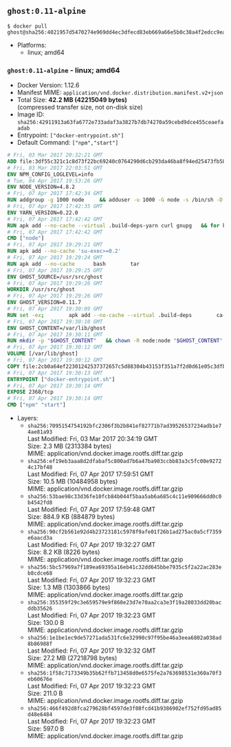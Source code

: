 ## `ghost:0.11-alpine`

```console
$ docker pull ghost@sha256:4021957d5470274e969dd4ec3dfecd83eb669a66e5b0c38a4f2edcc9ea3666f9
```

-	Platforms:
	-	linux; amd64

### `ghost:0.11-alpine` - linux; amd64

-	Docker Version: 1.12.6
-	Manifest MIME: `application/vnd.docker.distribution.manifest.v2+json`
-	Total Size: **42.2 MB (42215049 bytes)**  
	(compressed transfer size, not on-disk size)
-	Image ID: `sha256:42911913a63fa6772e733adaf3a3827b7db74270a59cebd9dce455ceaefaadab`
-	Entrypoint: `["docker-entrypoint.sh"]`
-	Default Command: `["npm","start"]`

```dockerfile
# Fri, 03 Mar 2017 20:32:21 GMT
ADD file:3df55c321c1c8d73f22bc69240c0764290d6cb293da46ba8f94ed25473fb5853 in / 
# Fri, 03 Mar 2017 22:03:51 GMT
ENV NPM_CONFIG_LOGLEVEL=info
# Tue, 04 Apr 2017 19:53:26 GMT
ENV NODE_VERSION=4.8.2
# Fri, 07 Apr 2017 17:42:34 GMT
RUN addgroup -g 1000 node     && adduser -u 1000 -G node -s /bin/sh -D node     && apk add --no-cache         libstdc++     && apk add --no-cache --virtual .build-deps         binutils-gold         curl         g++         gcc         gnupg         libgcc         linux-headers         make         python   && for key in     9554F04D7259F04124DE6B476D5A82AC7E37093B     94AE36675C464D64BAFA68DD7434390BDBE9B9C5     FD3A5288F042B6850C66B31F09FE44734EB7990E     71DCFD284A79C3B38668286BC97EC7A07EDE3FC1     DD8F2338BAE7501E3DD5AC78C273792F7D83545D     B9AE9905FFD7803F25714661B63B535A4C206CA9     C4F0DFFF4E8C1A8236409D08E73BC641CC11F4C8     56730D5401028683275BD23C23EFEFE93C4CFFFE   ; do     gpg --keyserver ha.pool.sks-keyservers.net --recv-keys "$key" ||     gpg --keyserver pgp.mit.edu --recv-keys "$key" ||     gpg --keyserver keyserver.pgp.com --recv-keys "$key" ;   done     && curl -SLO "https://nodejs.org/dist/v$NODE_VERSION/node-v$NODE_VERSION.tar.xz"     && curl -SLO "https://nodejs.org/dist/v$NODE_VERSION/SHASUMS256.txt.asc"     && gpg --batch --decrypt --output SHASUMS256.txt SHASUMS256.txt.asc     && grep " node-v$NODE_VERSION.tar.xz\$" SHASUMS256.txt | sha256sum -c -     && tar -xf "node-v$NODE_VERSION.tar.xz"     && cd "node-v$NODE_VERSION"     && ./configure     && make -j$(getconf _NPROCESSORS_ONLN)     && make install     && apk del .build-deps     && cd ..     && rm -Rf "node-v$NODE_VERSION"     && rm "node-v$NODE_VERSION.tar.xz" SHASUMS256.txt.asc SHASUMS256.txt
# Fri, 07 Apr 2017 17:42:35 GMT
ENV YARN_VERSION=0.22.0
# Fri, 07 Apr 2017 17:42:42 GMT
RUN apk add --no-cache --virtual .build-deps-yarn curl gnupg   && for key in     6A010C5166006599AA17F08146C2130DFD2497F5   ; do     gpg --keyserver ha.pool.sks-keyservers.net --recv-keys "$key" ||     gpg --keyserver pgp.mit.edu --recv-keys "$key" ||     gpg --keyserver keyserver.pgp.com --recv-keys "$key" ;   done   && curl -fSL -o yarn.js "https://yarnpkg.com/downloads/$YARN_VERSION/yarn-legacy-$YARN_VERSION.js"   && curl -fSL -o yarn.js.asc "https://yarnpkg.com/downloads/$YARN_VERSION/yarn-legacy-$YARN_VERSION.js.asc"   && gpg --batch --verify yarn.js.asc yarn.js   && rm yarn.js.asc   && mv yarn.js /usr/local/bin/yarn   && chmod +x /usr/local/bin/yarn   && apk del .build-deps-yarn
# Fri, 07 Apr 2017 17:42:42 GMT
CMD ["node"]
# Fri, 07 Apr 2017 19:29:21 GMT
RUN apk add --no-cache 'su-exec>=0.2'
# Fri, 07 Apr 2017 19:29:24 GMT
RUN apk add --no-cache 		bash 		tar
# Fri, 07 Apr 2017 19:29:25 GMT
ENV GHOST_SOURCE=/usr/src/ghost
# Fri, 07 Apr 2017 19:29:26 GMT
WORKDIR /usr/src/ghost
# Fri, 07 Apr 2017 19:29:26 GMT
ENV GHOST_VERSION=0.11.7
# Fri, 07 Apr 2017 19:30:09 GMT
RUN set -ex; 		apk add --no-cache --virtual .build-deps 		ca-certificates 		gcc 		make 		openssl 		python 		unzip 	; 		wget -O ghost.zip "https://github.com/TryGhost/Ghost/releases/download/${GHOST_VERSION}/Ghost-${GHOST_VERSION}.zip"; 	unzip ghost.zip; 		npm install --production; 		apk del .build-deps; 		rm ghost.zip; 	npm cache clean; 	rm -rf /tmp/npm*
# Fri, 07 Apr 2017 19:30:10 GMT
ENV GHOST_CONTENT=/var/lib/ghost
# Fri, 07 Apr 2017 19:30:11 GMT
RUN mkdir -p "$GHOST_CONTENT" 	&& chown -R node:node "$GHOST_CONTENT" 	&& ln -s "$GHOST_CONTENT/config.js" "$GHOST_SOURCE/config.js"
# Fri, 07 Apr 2017 19:30:12 GMT
VOLUME [/var/lib/ghost]
# Fri, 07 Apr 2017 19:30:12 GMT
COPY file:2cb0a64ef22301242537372657c5d88304b43153f351a7f2d0d61e05c3dfb29a in /usr/local/bin/ 
# Fri, 07 Apr 2017 19:30:13 GMT
ENTRYPOINT ["docker-entrypoint.sh"]
# Fri, 07 Apr 2017 19:30:14 GMT
EXPOSE 2368/tcp
# Fri, 07 Apr 2017 19:30:14 GMT
CMD ["npm" "start"]
```

-	Layers:
	-	`sha256:7095154754192bfc2306f3b2b841ef82771b7ad39526537234adb1e74ae81a93`  
		Last Modified: Fri, 03 Mar 2017 20:34:19 GMT  
		Size: 2.3 MB (2313384 bytes)  
		MIME: application/vnd.docker.image.rootfs.diff.tar.gzip
	-	`sha256:ef19eb3aaa8d2dfabaf5c800ad7b6a47ba903ccbb83a3c5fc00e92724c17bf48`  
		Last Modified: Fri, 07 Apr 2017 17:59:51 GMT  
		Size: 10.5 MB (10484958 bytes)  
		MIME: application/vnd.docker.image.rootfs.diff.tar.gzip
	-	`sha256:53bae98c33d36fe10fcb84b044f5baa5ab6a685c4c11e909666dd0c0b4542fd8`  
		Last Modified: Fri, 07 Apr 2017 17:59:48 GMT  
		Size: 884.9 KB (884879 bytes)  
		MIME: application/vnd.docker.image.rootfs.diff.tar.gzip
	-	`sha256:90cf2b561e92d4b23723181c5978f9afe01f26b1ad275ac0a5cf7359e6aacd3a`  
		Last Modified: Fri, 07 Apr 2017 19:32:27 GMT  
		Size: 8.2 KB (8226 bytes)  
		MIME: application/vnd.docker.image.rootfs.diff.tar.gzip
	-	`sha256:5bc57969a7f189ea69395a16eb41c32dd645bbe7935c5f2a22ac283eb8cdce68`  
		Last Modified: Fri, 07 Apr 2017 19:32:23 GMT  
		Size: 1.3 MB (1303866 bytes)  
		MIME: application/vnd.docker.image.rootfs.diff.tar.gzip
	-	`sha256:355359f29c3e659579e9f860e23d7e70aa2ca3e3f19a28033dd20bacddb35626`  
		Last Modified: Fri, 07 Apr 2017 19:32:23 GMT  
		Size: 130.0 B  
		MIME: application/vnd.docker.image.rootfs.diff.tar.gzip
	-	`sha256:1e1be1ec9de57271ada531fc6e32990c97f95be46a3eea6802a038ad8b86988f`  
		Last Modified: Fri, 07 Apr 2017 19:32:32 GMT  
		Size: 27.2 MB (27218798 bytes)  
		MIME: application/vnd.docker.image.rootfs.diff.tar.gzip
	-	`sha256:1f58c7173349b35b62ffb713458d0e6575fe2a763698531e360a70f3eb60676e`  
		Last Modified: Fri, 07 Apr 2017 19:32:23 GMT  
		Size: 211.0 B  
		MIME: application/vnd.docker.image.rootfs.diff.tar.gzip
	-	`sha256:466f492d8fca279628bf4597de3f08fcd41b9386902ef752fd95ad85d48e6484`  
		Last Modified: Fri, 07 Apr 2017 19:32:23 GMT  
		Size: 597.0 B  
		MIME: application/vnd.docker.image.rootfs.diff.tar.gzip
